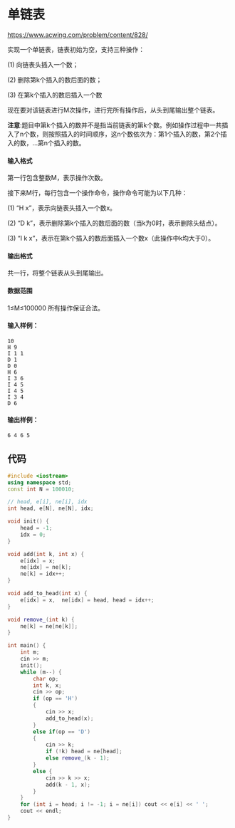 # 单链表

https://www.acwing.com/problem/content/828/

实现一个单链表，链表初始为空，支持三种操作：

(1) 向链表头插入一个数；

(2) 删除第k个插入的数后面的数；

(3) 在第k个插入的数后插入一个数

现在要对该链表进行M次操作，进行完所有操作后，从头到尾输出整个链表。

**注意**:题目中第k个插入的数并不是指当前链表的第k个数。例如操作过程中一共插入了n个数，则按照插入的时间顺序，这n个数依次为：第1个插入的数，第2个插入的数，…第n个插入的数。

#### 输入格式

第一行包含整数M，表示操作次数。

接下来M行，每行包含一个操作命令，操作命令可能为以下几种：

(1) “H x”，表示向链表头插入一个数x。

(2) “D k”，表示删除第k个插入的数后面的数（当k为0时，表示删除头结点）。

(3) “I k x”，表示在第k个插入的数后面插入一个数x（此操作中k均大于0）。

#### 输出格式

共一行，将整个链表从头到尾输出。

#### 数据范围

1≤M≤100000
所有操作保证合法。

#### 输入样例：

```
10
H 9
I 1 1
D 1
D 0
H 6
I 3 6
I 4 5
I 4 5
I 3 4
D 6
```

#### 输出样例：

```
6 4 6 5
```



## 代码

```cpp
#include <iostream>
using namespace std;
const int N = 100010;

// head, e[i], ne[i], idx
int head, e[N], ne[N], idx;

void init() {
    head = -1;
    idx = 0;
}

void add(int k, int x) {
    e[idx] = x;
    ne[idx] = ne[k];
    ne[k] = idx++;
}

void add_to_head(int x) {
    e[idx] = x,  ne[idx] = head, head = idx++;
}

void remove_(int k) {
    ne[k] = ne[ne[k]];
}

int main() {
    int m;
    cin >> m;
    init();
    while (m--) {
        char op;
        int k, x;
        cin >> op;
        if (op == 'H')
        {
            cin >> x;
            add_to_head(x);
        }
        else if(op == 'D')
        {
            cin >> k;
            if (!k) head = ne[head];
            else remove_(k - 1);
        }
        else {
            cin >> k >> x;
            add(k - 1, x);
        }
    }
    for (int i = head; i != -1; i = ne[i]) cout << e[i] << ' ';
    cout << endl;
}
```

